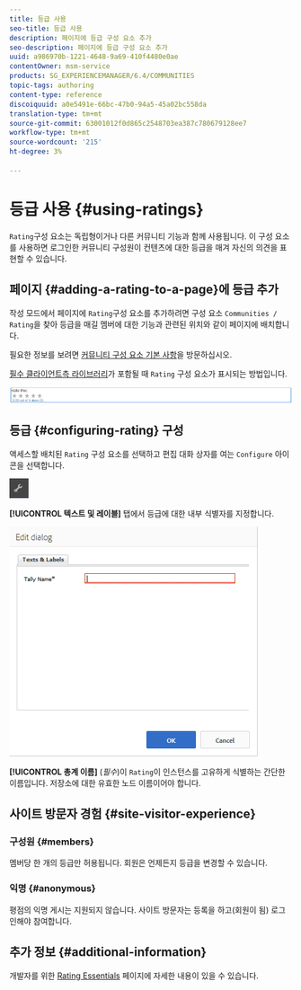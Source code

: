 ```yaml
---
title: 등급 사용
seo-title: 등급 사용
description: 페이지에 등급 구성 요소 추가
seo-description: 페이지에 등급 구성 요소 추가
uuid: a986970b-1221-4648-9a69-410f4480e0ae
contentOwner: msm-service
products: SG_EXPERIENCEMANAGER/6.4/COMMUNITIES
topic-tags: authoring
content-type: reference
discoiquuid: a0e5491e-66bc-47b0-94a5-45a02bc558da
translation-type: tm+mt
source-git-commit: 63001012f0d865c2548703ea387c780679128ee7
workflow-type: tm+mt
source-wordcount: '215'
ht-degree: 3%

---
```



# 등급 사용 {#using-ratings}

`Rating`구성 요소는 독립형이거나 다른 커뮤니티 기능과 함께 사용됩니다. 이 구성 요소를 사용하면 로그인한 커뮤니티 구성원이 컨텐츠에 대한 등급을 매겨 자신의 의견을 표현할 수 있습니다.

## 페이지 {#adding-a-rating-to-a-page}에 등급 추가

작성 모드에서 페이지에 `Rating`구성 요소를 추가하려면 구성 요소 `Communities / Rating`을 찾아 등급을 매길 멤버에 대한 기능과 관련된 위치와 같이 페이지에 배치합니다.

필요한 정보를 보려면 [커뮤니티 구성 요소 기본 사항](basics.md)을 방문하십시오.

[필수 클라이언트측 라이브러리](rating-basics.md#essentials-for-client-side)가 포함될 때 `Rating` 구성 요소가 표시되는 방법입니다.

![chlimage_1-493](assets/chlimage_1-493.png)

## 등급 {#configuring-rating} 구성

액세스할 배치된 `Rating` 구성 요소를 선택하고 편집 대화 상자를 여는 `Configure` 아이콘을 선택합니다.

![chlimage_1-494](assets/chlimage_1-494.png)

**[!UICONTROL 텍스트 및 레이블]** 탭에서 등급에 대한 내부 식별자를 지정합니다.

![chlimage_1-495](assets/chlimage_1-495.png)

**[!UICONTROL 총계 이름]**
(*필수*)이  `Rating`이 인스턴스를 고유하게 식별하는 간단한 이름입니다. 저장소에 대한 유효한 노드 이름이어야 합니다.

## 사이트 방문자 경험 {#site-visitor-experience}

### 구성원 {#members}

멤버당 한 개의 등급만 허용됩니다. 회원은 언제든지 등급을 변경할 수 있습니다.

### 익명 {#anonymous}

평점의 익명 게시는 지원되지 않습니다. 사이트 방문자는 등록을 하고(회원이 됨) 로그인해야 참여합니다.

## 추가 정보 {#additional-information}

개발자를 위한 [Rating Essentials](rating-basics.md) 페이지에 자세한 내용이 있을 수 있습니다.
